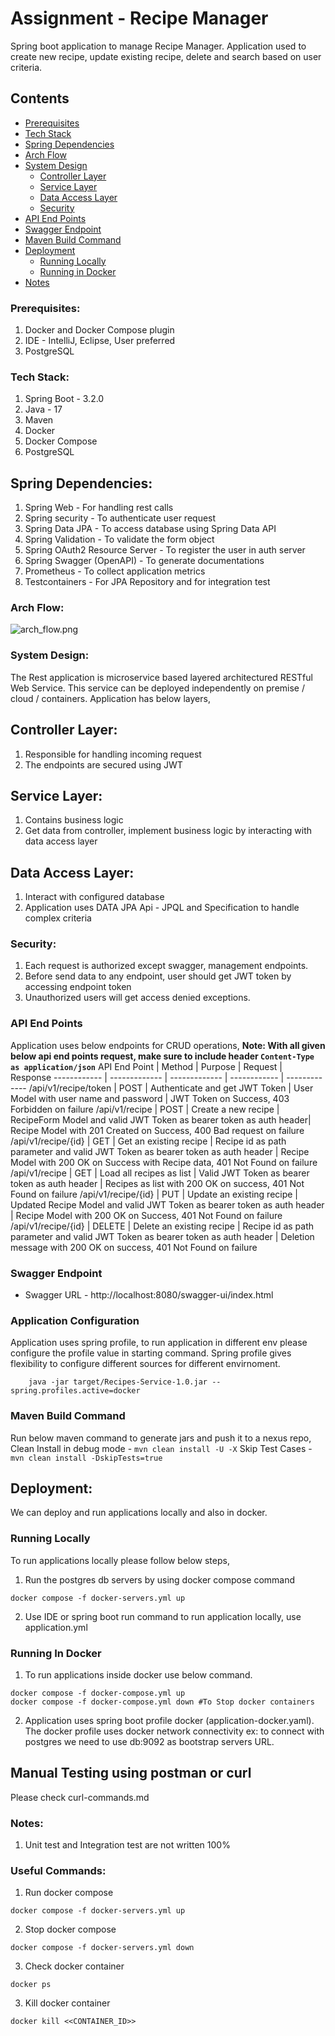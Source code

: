 # Assignment - Recipe Manager
Spring boot application to manage Recipe Manager. Application used to create new recipe, update existing recipe, delete and search based on user criteria.

## Contents

* [Prerequisites](#prerequisites)
* [Tech Stack](#tech-stack)
* [Spring Dependencies](#spring-dependencies)
* [Arch Flow](#arch-flow)
* [System Design](#system-design)
    * [Controller Layer](#controller-layer)
    * [Service Layer](#service-layer)
    * [Data Access Layer](#data-access-layer)
    * [Security](#security)
* [API End Points](#API-end-points)
* [Swagger Endpoint](#swagger-endpoint)
* [Maven Build Command](#maven-build-command)
* [Deployment](#deployment)
    * [Running Locally](#running-locally)
    * [Running in Docker](#running-in-docker)
* [Notes](#notes)

### Prerequisites:
1. Docker and Docker Compose plugin
2. IDE - IntelliJ, Eclipse, User preferred
3. PostgreSQL

### Tech Stack:
1. Spring Boot - 3.2.0
2. Java - 17
3. Maven
4. Docker
5. Docker Compose
6. PostgreSQL

## Spring Dependencies:
1. Spring Web - For handling rest calls
2. Spring security - To authenticate user request
3. Spring Data JPA - To access database using Spring Data API
4. Spring Validation - To validate the form object
5. Spring OAuth2 Resource Server - To register the user in auth server 
3. Spring Swagger (OpenAPI) - To generate documentations
4. Prometheus - To collect application metrics
5. Testcontainers - For JPA Repository and for integration test

### Arch Flow:
![arch_flow.png](arch_flow.png)

### System Design:
The Rest application is microservice based layered architectured RESTful Web Service. This service can be deployed independently on premise / cloud / containers. Application has below layers,  

## Controller Layer:
1. Responsible for handling incoming request
2. The endpoints are secured using JWT

## Service Layer:
1. Contains business logic
2. Get data from controller, implement business logic by interacting with data access layer

## Data Access Layer:
1. Interact with configured database
2. Application uses DATA JPA Api  - JPQL and Specification to handle complex criteria

### Security:
1. Each request is authorized except swagger, management endpoints.
2. Before send data to any endpoint, user should get JWT token by accessing endpoint token
3. Unauthorized users will get access denied exceptions.

### API End Points
Application uses below endpoints for CRUD operations,
**Note: With all given below api end points request, make sure to include header `Content-Type as application/json`**
API End Point | Method | Purpose | Request | Response
------------ | ------------- | ------------- | ------------ | -------------
/api/v1/recipe/token | POST | Authenticate and get JWT Token | User Model with user name and password | JWT Token on Success, 403 Forbidden on failure
/api/v1/recipe | POST | Create a new recipe | RecipeForm Model and valid JWT Token as bearer token as auth header| Recipe Model with 201 Created on Success, 400 Bad request on failure
/api/v1/recipe/{id} | GET | Get an existing recipe | Recipe id as path parameter and valid JWT Token as bearer token as auth header | Recipe Model with 200 OK on Success with Recipe data, 401 Not Found on failure
/api/v1/recipe | GET | Load all recipes as list | Valid JWT Token as bearer token as auth header | Recipes as list with 200 OK on success, 401 Not Found on failure
/api/v1/recipe/{id} | PUT | Update an existing recipe | Updated Recipe Model and valid JWT Token as bearer token as auth header | Recipe Model with 200 OK on Success, 401 Not Found on failure
/api/v1/recipe/{id} | DELETE | Delete an existing recipe | Recipe id as path parameter and valid JWT Token as bearer token as auth header | Deletion message with 200 OK on success, 401 Not Found on failure

### Swagger Endpoint
* Swagger URL - http://localhost:8080/swagger-ui/index.html

### Application Configuration
Application uses spring profile, to run application in different env please configure the profile value in starting command. Spring profile gives flexibility to configure different sources for different envirnoment.
```
    java -jar target/Recipes-Service-1.0.jar --spring.profiles.active=docker
```

### Maven Build Command
Run below maven command to generate jars and push it to a nexus repo,
Clean Install in debug mode - `mvn clean install -U -X`
Skip Test Cases - `mvn clean install -DskipTests=true`

## Deployment:
We can deploy and run applications locally and also in docker.

### Running Locally
To run applications locally please follow below steps,

1. Run the postgres db servers by using docker compose command
```
docker compose -f docker-servers.yml up
```
2. Use IDE or spring boot run command to run application locally, use application.yml

### Running In Docker
1. To run applications inside docker use below command.
```
docker compose -f docker-compose.yml up
docker compose -f docker-compose.yml down #To Stop docker containers
```

2. Application uses spring boot profile docker (application-docker.yaml). The docker profile uses docker network connectivity ex: to connect with postgres we need to use db:9092 as bootstrap servers URL.

## Manual Testing using postman or curl
Please check curl-commands.md

### Notes:
1. Unit test and Integration test are not written 100%

### Useful Commands:
1. Run docker compose
```
docker compose -f docker-servers.yml up
```

2. Stop docker compose
```
docker compose -f docker-servers.yml down
```

3. Check docker container
```
docker ps
```

3. Kill docker container
```
docker kill <<CONTAINER_ID>>
```